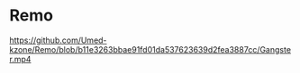# Remo

https://github.com/Umed-kzone/Remo/blob/b11e3263bbae91fd01da537623639d2fea3887cc/Gangster.mp4

